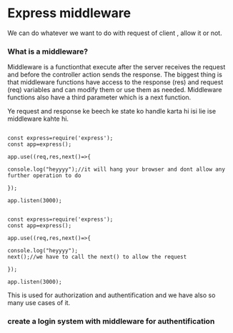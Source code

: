 # Express middleware

We can do whatever we want to do with request of client , allow it or not.

### What is a middleware?

Middleware is a functionthat execute after the server receives the request and before the controller action sends the response.
 The biggest thing is that middleware functions have access to the response (res) and request (req) variables and can modify them or use them as needed. Middleware functions also have a third parameter which is a next function.

Ye request and response ke beech ke state ko handle karta hi isi lie ise middleware kahte hi.
 
```node

const express=require('express');
const app=express();

app.use((req,res,next()=>{

console.log("heyyyy");//it will hang your browser and dont allow any further operation to do 

});

app.listen(3000);

```

```node

const express=require('express');
const app=express();

app.use((req,res,next()=>{

console.log("heyyyy");
next();//we have to call the next() to allow the request

});

app.listen(3000);

```

This is used for authorization and authentification and we have also so many use cases of it.



### create a login system with middleware for authentification







